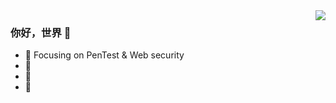 <img align="right" src="https://github-readme-stats.vercel.app/api?username=Tr2ck&show_icons=true&icon_color=CE1D2D&text_color=718096&bg_color=ffffff&hide_title=true" />

### 你好，世界 👋

- :orange_book: Focusing on PenTest & Web security
- :hammer: 
- :ram: 
- :meat_on_bone: 
